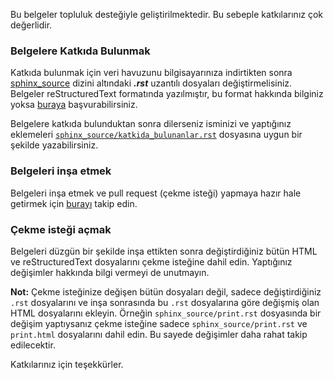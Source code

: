 Bu belgeler topluluk desteğiyle geliştirilmektedir. Bu sebeple katkılarınız çok değerlidir.

### Belgelere Katkıda Bulunmak

Katkıda bulunmak için veri havuzunu bilgisayarınıza indirtikten sonra [sphinx_source](sphinx_source) dizini altındaki ***.rst*** uzantılı dosyaları değiştirmelisiniz. Belgeler reStructuredText formatında yazılmıştır, bu format hakkında bilginiz yoksa [buraya](https://www.sphinx-doc.org/en/master/usage/restructuredtext/index.html) başvurabilirsiniz.

Belgelere katkıda bulunduktan sonra dilerseniz isminizi ve yaptığınız eklemeleri [``sphinx_source/katkida_bulunanlar.rst``](https://github.com/yazbel/python-istihza/blob/master/sphinx_source/katkida_bulunanlar.rst) dosyasına uygun bir şekilde yazabilirsiniz.

### Belgeleri inşa etmek

Belgeleri inşa etmek ve pull request (çekme isteği) yapmaya hazır hale getirmek için [burayı](https://github.com/yazbel/python-istihza#belgeleri-in%C5%9Fa-etme) takip edin.


### Çekme isteği açmak

Belgeleri düzgün bir şekilde inşa ettikten sonra değiştirdiğiniz bütün HTML ve reStructuredText dosyalarını çekme isteğine dahil edin. Yaptığınız değişimler hakkında bilgi vermeyi de unutmayın. 

**Not:** Çekme isteğinize değişen bütün dosyaları değil, sadece değiştirdiğiniz ``.rst`` dosyalarını ve inşa sonrasında bu `.rst` dosyalarına göre değişmiş olan HTML dosyalarını ekleyin. Örneğin ``sphinx_source/print.rst`` dosyasında bir değişim yaptıysanız çekme isteğine sadece ``sphinx_source/print.rst`` ve `print.html` dosyalarını dahil edin. Bu sayede değişimler daha rahat takip edilecektir.

Katkılarınız için teşekkürler. 
